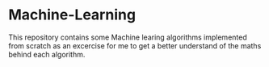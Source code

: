 # Machine-Learning
This repository contains some Machine learing algorithms implemented from scratch as an excercise for me to get a better understand of the maths behind each algorithm.
